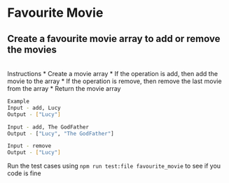 # Favourite Movie

## Create a favourite movie array to add or remove the movies

<br/>
Instructions
* Create a movie array
* If the operation is add, then add the movie to the array
* If the operation is remove, then remove the last movie from the array
* Return the movie array

```bash
Example
Input - add, Lucy
Output - ["Lucy"]

Input - add, The GodFather
Output - ["Lucy", "The GodFather"]

Input - remove
Output - ["Lucy"]
```

Run the test cases using `npm run test:file favourite_movie` to see if you code is fine
